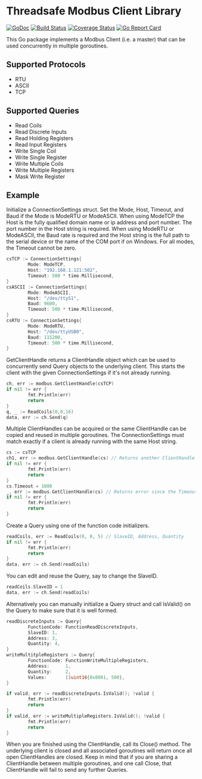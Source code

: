 # Threadsafe Modbus Client Library
[![GoDoc](https://godoc.org/github.com/AdamSLevy/modbus?status.svg)](https://godoc.org/github.com/AdamSLevy/modbus)
[![Build Status](https://travis-ci.org/AdamSLevy/modbus.svg?branch=master)](https://travis-ci.org/AdamSLevy/modbus)
[![Coverage Status](https://coveralls.io/repos/github/AdamSLevy/modbus/badge.svg?branch=master)](https://coveralls.io/github/AdamSLevy/modbus?branch=master)
[![Go Report Card](https://goreportcard.com/badge/github.com/AdamSLevy/modbus)](https://goreportcard.com/report/github.com/AdamSLevy/modbus)

This Go package implements a Modbus Client (i.e. a master) that can be used
concurrently in multiple goroutines.

## Supported Protocols
- RTU
- ASCII
- TCP

## Supported Queries
- Read Coils
- Read Discrete Inputs
- Read Holding Registers
- Read Input Registers
- Write Single Coil
- Write Single Register
- Write Multiple Coils
- Write Multiple Registers
- Mask Write Register

## Example
Initialize a ConnectionSettings struct. Set the Mode, Host, Timeout, and Baud
if the Mode is ModeRTU or ModeASCII. When using ModeTCP the Host is the fully
qualified domain name or ip address and port number. The port number in the
Host string is required. When using ModeRTU or ModeASCII, the Baud rate is
required and the Host string is the full path to the serial device or the name
of the COM port if on Windows. For all modes, the Timeout cannot be zero.
```go
csTCP := ConnectionSettings{
        Mode: ModeTCP,
        Host: "192.168.1.121:502",
        Timeout: 500 * time.Millisecond,
}
csASCII := ConnectionSettings{
        Mode: ModeASCII,
        Host: "/dev/ttyS1",
        Baud: 9600,
        Timeout: 500 * time.Millisecond,
}
csRTU := ConnectionSettings{
        Mode: ModeRTU,
        Host: "/dev/ttyUSB0",
        Baud: 115200,
        Timeout: 500 * time.Millisecond,
}
```
GetClientHandle returns a ClientHandle object which can be used to concurrently
send Query objects to the underlying client. This starts the client with the
given ConnectionSettings if it's not already running. 
```go
ch, err := modbus.GetClientHandle(csTCP)
if nil != err {
        fmt.Println(err)
        return
}
q, _ := ReadCoils(0,0,16)
data, err := ch.Send(q)
```
Multiple ClientHandles can be acquired or the same ClientHandle can be copied
and reused in multiple goroutines. The ConnectionSettings must match exactly if
a client is already running with the same Host string.
```go
cs := csTCP
ch1, err := modbus.GetClientHandle(cs) // Returns another ClientHandle for the same client
if nil != err {
        fmt.Println(err)
        return
}
cs.Timeout = 1000
_, err := modbus.GetClientHandle(cs) // Returns error since the Timeout was changed
if nil != err {
        fmt.Println(err)
        return
}
```
Create a Query using one of the function code initializers. 
```go
readCoils, err := ReadCoils(0, 0, 5) // SlaveID, Address, Quantity
if nil != err {
        fmt.Println(err)
        return
}
data, err := ch.Send(readCoils)
```
You can edit and reuse the Query, say to change the SlaveID.
```go
readCoils.SlaveID = 1
data, err := ch.Send(readCoils)
```
Alternatively you can manually initialize a Query struct and call IsValid() on
the Query to make sure that it is well formed.
```go
readDiscreteInputs := Query{
        FunctionCode: FunctionReadDiscreteInputs,
        SlaveID: 1,
        Address: 3,
        Quantity: 4,
}
writeMultitpleRegisters := Query{
        FunctionCode: FunctionWriteMultipleRegisters,
        Address:      1,
        Quantity:     2,
        Values:       []uint16{0x8081, 500},
}

if valid, err := readDiscreteInputs.IsValid(); !valid {
        fmt.Println(err)
        return
}
if valid, err := writeMultipleRegisters.IsValid(); !valid {
        fmt.Println(err)
        return
}

```
When you are finished using the ClientHandle, call its Close() method. The
underlying client is closed and all associated goroutines will return once all
open ClientHandles are closed. Keep in mind that if you are sharing a
ClientHandle between multiple goroutines, and one call Close, that ClientHandle
will fail to send any further Queries.

